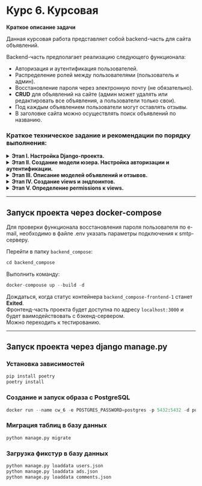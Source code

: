 # Курс 6. Курсовая

**Краткое описание задачи**

Данная курсовая работа представляет собой backend-часть для сайта объявлений. 

Backend-часть предполагает реализацию следующего функционала:

- Авторизация и аутентификация пользователей.
- Распределение ролей между пользователями (пользователь и админ).
- Восстановление пароля через электронную почту (не обязательно).
- **CRUD** для объявлений на сайте (админ может удалять или редактировать все объявления, а пользователи только свои).
- Под каждым объявлением пользователи могут оставлять отзывы.
- В заголовке сайта можно осуществлять поиск объявлений по названию.

### Краткое техническое задание и рекомендации по порядку выполнения:

<details><summary><strong>Этап I. Настройка Django-проекта.</strong></summary>

На данном этапе нам предстоит подготовить наш Django-проект к работе.  
Данный этап состоит из трех подзадач:

1. Подключение базы данных **Postgres**.
2. Подключение **CORS headers**.
3. Подключение **Swagger**.
</details>

<details><summary><strong>Этап II. Создание модели юзера. Настройка авторизации и аутентификации.</strong></summary>

<details><summary>Создание модели пользователя.</summary>

 Необходимые поля:

  * first_name — имя пользователя (строка).
  * last_name — фамилия пользователя (строка).
  * phone — телефон для связи (строка).
  * email — электронная почта пользователя (email) **(используется в качестве логина).**
  * role — роль пользователя, доступные значения: user, admin.
  * image - аватарка пользователя
 
</details>

<details><summary>Настройка авторизации и аутентификации.</summary>

На данном этапе мы будем настраивать авторизацию пользователя с помощью библиотеки **simple_jwt**. Подробнее об этом
можно узнать в рекомендациях

</details>

<details><summary>Сброс и восстановление пароля через почту* (необязательно).</summary>

Основная сложность при настройке сброса и восстановления пароля через почту — подключение самого почтового ящика,
через который будет происходить отправка таких сообщений. Как правило, при такой настройке требуется разрешить доступ
неавторизованным приложениям к используемому почтовому ящику — эти настройки обычно находятся в разделе «Безопасность»
на сайтах почтовых сервисов.
В целом логика сброса пароля с использованием Djoser достаточно проста.

1. Юзер отправляет POST-запрос на адрес `/users/reset_password/` с содержанием: 
    
    ```json
    {
        "email": "example@mail.com"
    } 
    ```
    
2. Сервер высылает на почту ссылку вида:
    
    ```html
    "/<url>/{uid}/{token}" # предварительно это настраивается в settings
    ```
    
3. Далее идет работа фронта — из данной ссылки парсится uid и токен, который впоследствии передается в JSON вместе
с новым паролем на адрес `users/reset_password_confirm` — по умолчанию он выглядит именно так.
А содержание POST-запроса, отправляемого на бэкэнд, выглядит следующим образом:
    
    ```json
    {
        "uid": "uid",
        "token": "token",
        "new_password": "P4$$W0RD"
    }
    ```

</details>

</details>

<details><summary><strong>Этап III. Описание моделей объявлений и отзывов.</strong></summary>

Модель **объявления** должна содержать следующие поля:

- title — название товара.
- price — цена товара (целое число).
- description — описание товара.
- author — пользователь, который создал объявление.
- created_at — время и дата создания объявления.

*Все записи при выдаче должны быть отсортированы по дате создания 
(чем новее, тем выше).*

Модель **отзыва** должна содержать следующие поля:

- text — текст отзыва.
- author — пользователь, который оставил отзыв.
- ad — объявление, под которым оставлен отзыв.
- created_at - время и дата создания отзыва

</details>

<details><summary><strong>Этап IV. Создание views и эндпоинтов.</strong></summary>

Для получения документации по требуемым эндпоинтам выполните команду `python3 manage.py runserver` в cклонированном
репозитории, откройте браузер и перейдите по адресу:
[http://localhost:8000/api/redoc-tasks/](http://localhost:8000/api/redoc-tasks/)

Задание со звездочкой* (не обязательно)

Также наша работа предусматривает реализацию поиска товаров на главной странице по названию. Для выполнения данного
задания рекомендуем использовать библиотеку `django-filter`. С документацией можно ознакомиться здесь:
[https://django-filter.readthedocs.io/en/stable/guide/install.html](https://django-filter.readthedocs.io/en/stable/guide/install.html).
В рекомендациях есть краткая инструкция по использованию фильтров.

Также обратите внимание на эндпоинты, которые требуют реализации пагинации. Эндпоинт `/ads/` требует не более 4 объектов
на странице (ограничение фронта).

</details>

<details><summary><strong>Этап V. Определение permissions к views.</strong></summary>

**Анонимный пользователь может**:

- получать список объявлений.

**Пользователь может:**

- получать список объявлений,
- получать одно объявление,
- создавать объявление
- редактировать и удалять свое объявление,
- получать список комментариев,
- создавать комментарии,
- редактировать/удалять свои комментарии.

**Администратор может:**

- дополнительно к правам пользователя, редактировать или удалять
объявления и комментарии любых других пользователей.

</details>

---
## Запуск проекта через docker-compose

Для проверки функционала восстановления пароля пользователя по e-mail, необходимо в файле .env указать параметры
подключения к smtp-серверу.

Перейти в папку `backend_compose`:
```python
cd backend_compose
```
Выполнить команду:
```python
docker-compouse up --build -d
```
Дождаться, когда статус контейнера `backend_compose-frontend-1` станет **Exited**.  
Фронтенд-часть проекта будет доступна по адресу `localhost:3000` и будет ваимодействовать с бэкенд-сервером.  
Можно переходить к тестированию.  

---
## Запуск проекта через django manage.py

### Установка зависимостей

```python
pip install poetry
poetry install
```
### Создание и запуск образа с PostgreSQL

```python
docker run --name cw_6 -e POSTGRES_PASSWORD=postgres -p 5432:5432 -d postgres:12.4-alpine
```

### Миграция таблиц в базу данных

```python
python manage.py migrate
```

### Загрузка фикстур в базу данных

```python
python manage.py loaddata users.json
python manage.py loaddata ads.json
python manage.py loaddata comments.json
```

